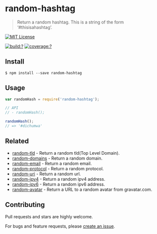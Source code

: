 # random-hashtag

> Return a random hashtag. This is a string of the form ‘#thisisahashtag’.

[![MIT License](https://img.shields.io/badge/license-MIT_License-green.svg?style=flat-square)](https://github.com/mock-end/random-hashtag/blob/master/LICENSE)

[![build:?](https://img.shields.io/travis/mock-end/random-hashtag/master.svg?style=flat-square)](https://travis-ci.org/mock-end/random-hashtag)
[![coverage:?](https://img.shields.io/coveralls/mock-end/random-hashtag/master.svg?style=flat-square)](https://coveralls.io/github/mock-end/random-hashtag)


## Install

```
$ npm install --save random-hashtag 
```

## Usage

```js
var randomHash = require('random-hashtag');

// API
// - randomHash();

randomHash();
// => '#dichumwa'
```

## Related

- [random-tld](https://github.com/mock-end/random-tld) - Return a random tld(Top Level Domain).
- [random-domains](https://github.com/mock-end/random-domains) - Return a random domain.
- [random-email](https://github.com/mock-end/random-email) - Return a random email.
- [random-protocol](https://github.com/mock-end/random-protocol) - Return a random protocol.
- [random-uri](https://github.com/mock-end/random-uri.git) - Return a random url.
- [random-ipv4](https://github.com/mock-end/random-ipv4) - Return a random ipv4 address.
- [random-ipv6](https://github.com/mock-end/random-ipv6) - Return a random ipv6 address.
- [random-avatar](https://github.com/mock-end/random-avatar) - Return a URL to a random avatar from gravatar.com.


## Contributing

Pull requests and stars are highly welcome.

For bugs and feature requests, please [create an issue](https://github.com/mock-end/random-hashtag/issues/new).
